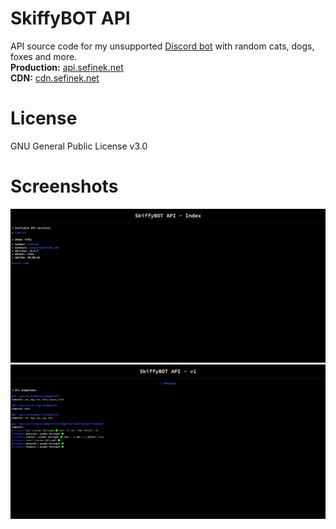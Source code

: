 # SkiffyBOT API
API source code for my unsupported [Discord bot](https://noel.sefinek.net) with random cats, dogs, foxes and more.  
**Production:** [api.sefinek.net](https://api.sefinek.net)  
**CDN:** [cdn.sefinek.net](https://cdn.sefinek.net)

# License
GNU General Public License v3.0

# Screenshots
<img src="public/screenshots/brave_FxtElBQcQ8MW.png">
<img src="public/screenshots/brave_tCyjageOilIc.png">